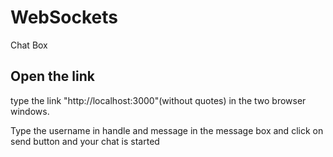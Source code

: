 # WebSockets
Chat Box

## Open the link
type the link "http://localhost:3000"(without quotes) in the two browser windows.

Type the username in handle and message in the message box and click on send button and your chat is started
